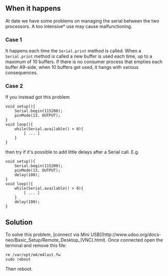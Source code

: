<h2>When it happens</h2> 
At date we have some problems on managing the serial between the two processors.
A too intensive* use may cause malfunctioning.

<h3>Case 1</h3>
It happens each time the 
<code>Serial.print</code> 
method is called. When a <code>Serial.print</code> method is called a new buffer is used each time, up to a maximum of 10 buffers.
If there is no consumer process that empties each buffer A9-side, when 10 buffers get used, it hangs with various consequences.

<h3>Case 2</h3>
If you instead got this problem

    void setup(){
        Serial.begin(115200);
        pinMode(13, OUTPUT);
    }
    void loop(){
        while(Serial.available() > 0){
            [ ... ]
        }
    }
    
then try if it's possible to add little delays after a Serial call.
E.g.

    void setup(){
        Serial.begin(115200);
        pinMode(13, OUTPUT);
        delay(100);
    }
    void loop(){
        while(Serial.available() > 0){
            [ ... ]
        }
        delay(100);
    }
    
<h2>Solution</h2>
To solve this problem, [connect via Mini USB](http://www.udoo.org/docs-neo/Basic_Setup/Remote_Desktop_(VNC).html). Once connected open the terminal and remove this file:

    rm /var/opt/m4/m4last.fw
    sudo reboot

Then reboot.

